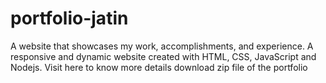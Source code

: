# portfolio-jatin
A website that showcases my work, accomplishments, and experience. A responsive and dynamic website created with HTML, CSS, JavaScript and Nodejs. Visit here to know more details download zip file of the portfolio

